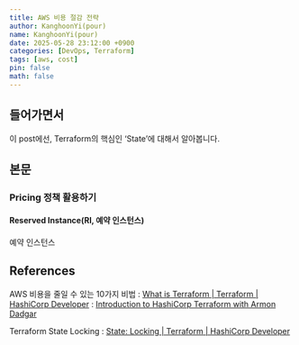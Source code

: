 ```yaml
---
title: AWS 비용 절감 전략
author: KanghoonYi(pour)
name: KanghoonYi(pour)
date: 2025-05-28 23:12:00 +0900
categories: [DevOps, Terraform]
tags: [aws, cost]
pin: false
math: false
---
```


## 들어가면서
이 post에선, Terraform의 핵심인 ‘State’에 대해서 알아봅니다.  

## 본문
### Pricing 정책 활용하기
#### Reserved Instance(RI, 예약 인스턴스)
예약 인스턴스

## References

AWS 비용을 줄일 수 있는 10가지 비법
: [What is Terraform \| Terraform \| HashiCorp Developer](https://aws.amazon.com/ko/blogs/korea/10-things-you-can-do-today-to-reduce-aws-costs/)
: [Introduction to HashiCorp Terraform with Armon Dadgar](https://www.youtube.com/watch?v=h970ZBgKINg)

Terraform State Locking
: [State: Locking \| Terraform \| HashiCorp Developer](https://developer.hashicorp.com/terraform/language/state/locking)
